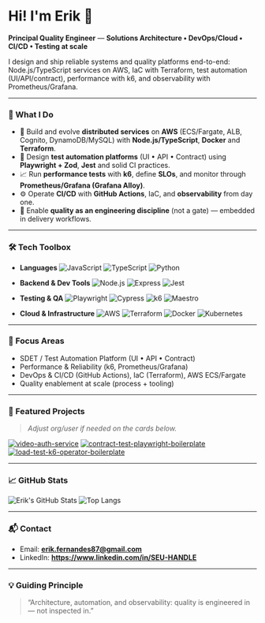 # Hi! I'm Erik 👋

**Principal Quality Engineer** — **Solutions Architecture • DevOps/Cloud • CI/CD • Testing at scale**

I design and ship reliable systems and quality platforms end-to-end: Node.js/TypeScript services on AWS, IaC with Terraform, test automation (UI/API/contract), performance with k6, and observability with Prometheus/Grafana.

---

### 🚀 What I Do
- 🧱 Build and evolve **distributed services** on **AWS** (ECS/Fargate, ALB, Cognito, DynamoDB/MySQL) with **Node.js/TypeScript**, **Docker** and **Terraform**.
- 🧪 Design **test automation platforms** (UI • API • Contract) using **Playwright + Zod**, **Jest** and solid CI practices.
- 📈 Run **performance tests** with **k6**, define **SLOs**, and monitor through **Prometheus/Grafana (Grafana Alloy)**.
- ⚙️ Operate **CI/CD** with **GitHub Actions**, IaC, and **observability** from day one.
- 🎯 Enable **quality as an engineering discipline** (not a gate) — embedded in delivery workflows.

---

### 🛠️ Tech Toolbox

- **Languages**
  ![JavaScript](https://img.shields.io/badge/-JavaScript-333?style=flat&logo=javascript)
  ![TypeScript](https://img.shields.io/badge/-TypeScript-333?style=flat&logo=typescript)
  ![Python](https://img.shields.io/badge/-Python-333?style=flat&logo=python)

- **Backend & Dev Tools**
  ![Node.js](https://img.shields.io/badge/-Node.js-333?style=flat&logo=node.js)
  ![Express](https://img.shields.io/badge/-Express-333?style=flat&logo=express)
  ![Jest](https://img.shields.io/badge/-Jest-333?style=flat&logo=jest)

- **Testing & QA**
  ![Playwright](https://img.shields.io/badge/-Playwright-333?style=flat&logo=playwright)
  ![Cypress](https://img.shields.io/badge/-Cypress-333?style=flat&logo=cypress)
  ![k6](https://img.shields.io/badge/-k6-333?style=flat&logo=k6)
  ![Maestro](https://img.shields.io/badge/-Maestro-333?style=flat&logo=android)

- **Cloud & Infrastructure**
  ![AWS](https://img.shields.io/badge/-AWS-333?style=flat&logo=amazon-aws)
  ![Terraform](https://img.shields.io/badge/-Terraform-333?style=flat&logo=terraform)
  ![Docker](https://img.shields.io/badge/-Docker-333?style=flat&logo=docker)
  ![Kubernetes](https://img.shields.io/badge/-Kubernetes-333?style=flat&logo=kubernetes)

---

### 📌 Focus Areas
- SDET / Test Automation Platform (UI • API • Contract)
- Performance & Reliability (k6, Prometheus/Grafana)
- DevOps & CI/CD (GitHub Actions), IaC (Terraform), AWS ECS/Fargate
- Quality enablement at scale (process + tooling)

---

### 🧭 Featured Projects
> *Adjust org/user if needed on the cards below.*

[![video-auth-service](https://github-readme-stats.vercel.app/api/pin/?username=Fiap-pos-tech-2024&repo=video-auth-service)](https://github.com/Fiap-pos-tech-2024/video-auth-service)
[![contract-test-playwright-boilerplate](https://github-readme-stats.vercel.app/api/pin/?username=eamaral&repo=contract-test-playwright-boilerplate)](https://github.com/eamaral/contract-test-playwright-boilerplate)
[![load-test-k6-operator-boilerplate](https://github-readme-stats.vercel.app/api/pin/?username=eamaral&repo=load-test-k6-operator-boilerplate)](https://github.com/eamaral/load-test-k6-operator-boilerplate)

---

### 📈 GitHub Stats
![Erik's GitHub Stats](https://github-readme-stats.vercel.app/api?username=eamaral&show_icons=true&include_all_commits=true)
![Top Langs](https://github-readme-stats.vercel.app/api/top-langs/?username=eamaral&layout=compact)

---

### 📬 Contact
- Email: **erik.fernandes87@gmail.com**
- LinkedIn: **https://www.linkedin.com/in/SEU-HANDLE** <!-- substitua pelo seu handle -->

---

### 💡 Guiding Principle
> “Architecture, automation, and observability: quality is engineered in — not inspected in.”
